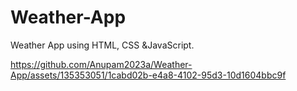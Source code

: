 # Weather-App
Weather App using HTML, CSS &JavaScript. 


https://github.com/Anupam2023a/Weather-App/assets/135353051/1cabd02b-e4a8-4102-95d3-10d1604bbc9f

